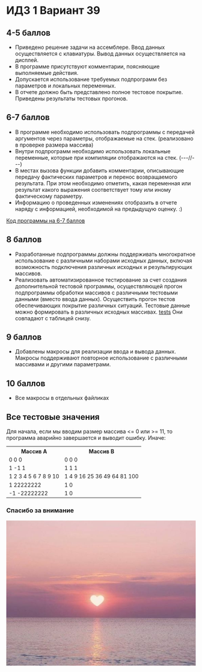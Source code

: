 # ИДЗ 1 Вариант 39 
## 4-5 баллов 
* Приведено решение задачи на ассемблере. Ввод данных осуществляется с клавиатуры. Вывод данных осуществляется на дисплей.
* В программе присутствуют комментарии, поясняющие выполняемые действия.
* Допускается использование требуемых подпрограмм без параметров и локальных переменных.
* В отчете должно быть представлено полное тестовое покрытие. Приведены результаты тестовых прогонов. 

## 6-7 баллов 
* В программе необходимо использовать подпрограммы с передачей аргументов через параметры, отображаемые на стек. (реализовано в проверке размера массива) 
* Внутри подпрограмм необходимо использовать локальные переменные, которые при компиляции отображаются на стек. (---//---)
* В местах вызова функции добавить комментарии, описывающие передачу фактических параметров и перенос возвращаемого результата. При этом необходимо отметить, какая переменная или результат какого выражения соответствует тому или иному фактическому параметру.
* Информацию о проведенных изменениях отобразить в отчете наряду с информацией, необходимой на предыдущую оценку. :)

[Код программы на 6-7 баллов](https://github.com/Notocactus/IHW1_var39/blob/main/ver1.asm)

## 8 баллов 
* Разработанные подпрограммы должны поддерживать многократное использование с различными наборами исходных данных, включая возможность подключения различных исходных и результирующих массивов.
* Реализовать автоматизированное тестирование за счет создания дополнительной тестовой программы, осуществляющей прогон подпрограммы обработки массивов с различными тестовыми данными (вместо ввода данных). Осуществить прогон тестов обеспечивающих покрытие различных ситуаций. Тестовые данные можно формировать в различных исходных массивах. [tests](https://github.com/Notocactus/IHW1_var39/blob/main/IndHW1/m_fill_array.asm) Они совпадают с таблицей снизу.

## 9 баллов 
* Добавлены макросы для реализации ввода и вывода данных. Макросы поддерживают повторное использование с различными массивами и другими параметрами. 

## 10 баллов
* Все макросы в отдельных файликах

## Все тестовые значения
Для начала, если мы вводим размер массива <= 0 или >= 11, то программа аварийно завершается и выводит ошибку. 
Иначе:
<table>
    <tr>
        <th>Массив А</th>
        <th>Массив В</th>
    </tr>
    <tr>
        <td>0 0 0</td>
        <td>0 0 0</td>
    </tr>
    <tr>
        <td>1 -1 1</td>
        <td>1 1 1</td>
    </tr>
    <tr>
        <td>1 2 3 4 5 6 7 8 9 10</td>
        <td>1 4 9 16 25 36 49 64 81 100</td>
    </tr>
    <tr>
        <td>1 22222222</td>
        <td>1 0</td>
    </tr>
    <tr>
        <td>-1 -22222222</td>
        <td>1 0</td>
    </tr>
</table>

### Спасибо за внимание
![Спасибо за внимание](39962a607d433ffe8c7144310d0ae008.jpg)
